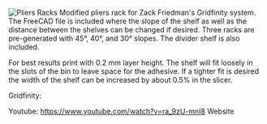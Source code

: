 ![Pliers Racks](images/three-racks.png)
Modified pliers rack for Zack Friedman's Gridfinity system. The FreeCAD file is included where the slope of the shelf as well as the distance between the shelves can be changed if desired. Three racks are pre-generated with 45°, 40°, and 30° slopes. The divider shelf is also included.

For best results print with 0.2 mm layer height. The shelf will fit loosely in the slots of the bin to leave space for the adhesive. If a tighter fit is desired the width of the shelf can be increased by about 0.5% in the slicer.

Gridfinity:

Youtube: https://www.youtube.com/watch?v=ra_9zU-mnl8
Website